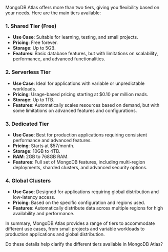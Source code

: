 MongoDB Atlas offers more than two tiers, giving you flexibility based on your needs. Here are the main tiers available:

### **1. Shared Tier (Free)**
- **Use Case**: Suitable for learning, testing, and small projects.
- **Pricing**: Free forever.
- **Storage**: Up to 5GB.
- **Features**: Basic database features, but with limitations on scalability, performance, and advanced functionalities.

### **2. Serverless Tier**
- **Use Case**: Ideal for applications with variable or unpredictable workloads.
- **Pricing**: Usage-based pricing starting at $0.10 per million reads.
- **Storage**: Up to 1TB.
- **Features**: Automatically scales resources based on demand, but with some limitations on advanced features and configurations.

### **3. Dedicated Tier**
- **Use Case**: Best for production applications requiring consistent performance and advanced features.
- **Pricing**: Starts at $57/month.
- **Storage**: 10GB to 4TB.
- **RAM**: 2GB to 768GB RAM.
- **Features**: Full set of MongoDB features, including multi-region deployments, sharded clusters, and advanced security options.

### **4. Global Clusters**
- **Use Case**: Designed for applications requiring global distribution and low-latency access.
- **Pricing**: Based on the specific configuration and regions used.
- **Features**: Automatically distribute data across multiple regions for high availability and performance.

In summary, MongoDB Atlas provides a range of tiers to accommodate different use cases, from small projects and variable workloads to production applications and global distribution.

Do these details help clarify the different tiers available in MongoDB Atlas?
